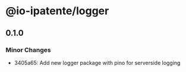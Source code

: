 # @io-ipatente/logger

## 0.1.0

### Minor Changes

- 3405a65: Add new logger package with pino for serverside logging
